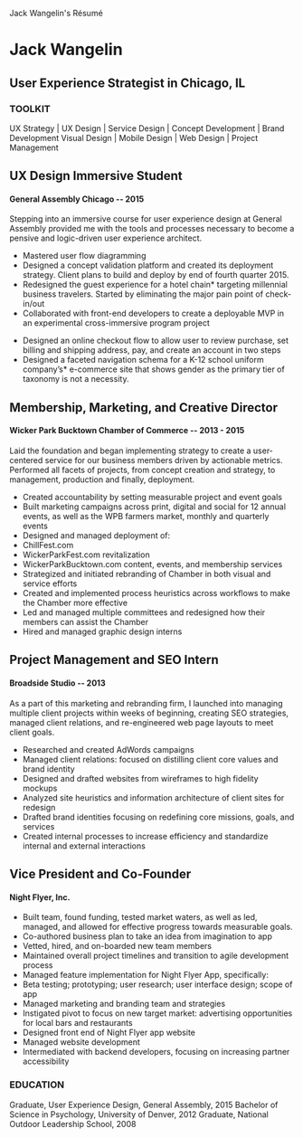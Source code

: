 
Jack Wangelin's Résumé

# Jack Wangelin
## User Experience Strategist in Chicago, IL

### TOOLKIT
UX Strategy | UX Design | Service Design | Concept Development | Brand Development  Visual Design | Mobile Design | Web Design | Project Management

## UX Design Immersive Student
#### General Assembly Chicago -- 2015
Stepping into an immersive course for user experience design at General Assembly provided me with the tools and processes necessary to become a pensive and logic-driven user experience architect.
- Mastered user flow diagramming
- Designed a concept validation platform and created its deployment strategy. Client plans to build and deploy by end of fourth quarter 2015.
- Redesigned the guest experience for a hotel chain* targeting millennial business travelers. Started by eliminating the major pain point of check-in/out
- Collaborated with front-end developers to create a deployable MVP in an experimental cross-immersive program project
* Designed an online checkout flow to allow user to review purchase, set billing and shipping address, pay, and create an account in two steps
* Designed a faceted navigation schema for a K-12 school uniform company’s* e-commerce site that shows gender as the primary tier of taxonomy is not a necessity.

## Membership, Marketing, and Creative Director
#### Wicker Park Bucktown Chamber of Commerce  -- 2013 - 2015
Laid the foundation and began implementing strategy to create a user-centered service for our business members driven by actionable metrics. Performed all facets of projects, from concept creation and strategy, to management, production and finally, deployment.
- Created accountability by setting measurable project and event goals
- Built marketing campaigns across print, digital and social for 12 annual events, as well as the WPB farmers market, monthly and quarterly events
- Designed and managed deployment of:
 - ChillFest.com
 - WickerParkFest.com revitalization
 - WickerParkBucktown.com content, events, and membership services
- Strategized and initiated rebranding of Chamber in both visual and service efforts
- Created and implemented process heuristics across workflows to make the Chamber more effective
- Led and managed multiple committees and redesigned how their members can assist the Chamber 
- Hired and managed graphic design interns 

## Project Management and SEO Intern
#### Broadside Studio  -- 2013
As a part of this marketing and rebranding firm, I launched into managing multiple client projects within weeks of beginning, creating SEO strategies, managed client relations, and re-engineered web page layouts to meet client goals. 
- Researched and created AdWords campaigns
- Managed client relations: focused on distilling client core values and brand identity
- Designed and drafted websites from wireframes to high fidelity mockups
- Analyzed site heuristics and information architecture of client sites for redesign
- Drafted brand identities focusing on redefining core missions, goals, and services 
- Created internal processes to increase efficiency and standardize internal and external interactions

## Vice President and Co-Founder
#### Night Flyer, Inc.
- Built team, found funding, tested market waters, as well as led, managed, and allowed for effective progress towards measurable goals.
- Co-authored business plan to take an idea from imagination to app
- Vetted, hired, and on-boarded new team members
- Maintained overall project timelines and transition to agile development process
- Managed feature implementation for Night Flyer App, specifically:
- Beta testing; prototyping; user research; user interface design; scope of app
- Managed marketing and branding team and strategies
- Instigated pivot to focus on new target market: advertising opportunities for local bars and restaurants
- Designed front end of Night Flyer app website 
- Managed website development
- Intermediated with backend developers, focusing on increasing partner accessibility

### EDUCATION
Graduate, User Experience Design, General Assembly, 2015
Bachelor of Science in Psychology, University of Denver, 2012
Graduate, National Outdoor Leadership School, 2008
